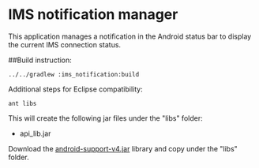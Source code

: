 # IMS notification manager

This application manages a notification in the Android status bar to display the current IMS connection status.

##Build instruction:

<code>../../gradlew :ims_notification:build</code>

Additional steps for Eclipse compatibility:

<code>ant libs</code>

This will create the following jar files under the "libs" folder:
- api_lib.jar

Download the [android-support-v4.jar](https://developer.android.com/tools/support-library/setup.html) library and copy under the "libs" folder. 